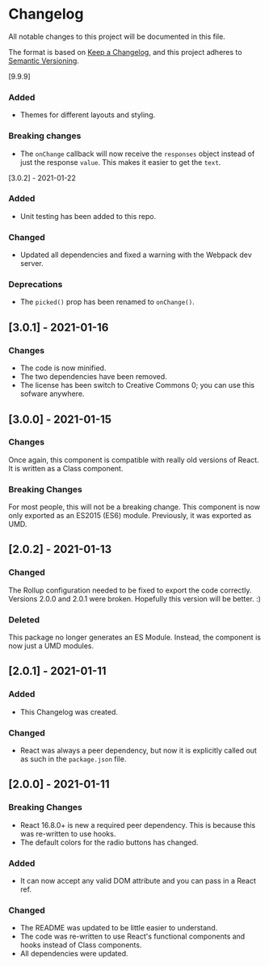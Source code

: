 Changelog
==========================

All notable changes to this project will be documented in this file.

The format is based on [Keep a Changelog](https://keepachangelog.com/en/1.0.0/),
and this project adheres to [Semantic Versioning](https://semver.org/spec/v2.0.0.html).

[9.9.9]

### Added

  * Themes for different layouts and styling.

### Breaking changes

  * The `onChange` callback will now receive the `responses` object instead of just the response
    `value`. This makes it easier to get the `text`.


[3.0.2] - 2021-01-22

### Added

  * Unit testing has been added to this repo.

### Changed

  * Updated all dependencies and fixed a warning with the Webpack dev server.

### Deprecations

  * The `picked()` prop has been renamed to `onChange()`.


[3.0.1] - 2021-01-16
----------------------------

### Changes

  * The code is now minified.
  * The two dependencies have been removed.
  * The license has been switch to Creative Commons 0; you can use this sofware anywhere.


[3.0.0] - 2021-01-15
----------------------------

### Changes

Once again, this component is compatible with really old versions of React. It is written as a
Class component.

### Breaking Changes

For most people, this will not be a breaking change. This component is now only exported as an
ES2015 (ES6) module. Previously, it was exported as UMD.


[2.0.2] - 2021-01-13
----------------------------

### Changed

The Rollup configuration needed to be fixed to export the code correctly. Versions 2.0.0 and 2.0.1
were broken. Hopefully this version will be better. :)
### Deleted

This package no longer generates an ES Module. Instead, the component is now just a UMD modules.


[2.0.1] - 2021-01-11
----------------------------

### Added

- This Changelog was created.

### Changed

- React was always a peer dependency, but now it is explicitly called out as such in the
  `package.json` file.


[2.0.0] - 2021-01-11
----------------------------

### Breaking Changes

- React 16.8.0+ is new a required peer dependency. This is because this was re-written to use hooks.
- The default colors for the radio buttons has changed.

### Added

- It can now accept any valid DOM attribute and you can pass in a React ref.

### Changed

- The README was updated to be little easier to understand.
- The code was re-written to use React's functional components and hooks instead of Class
  components.
- All dependencies were updated.
